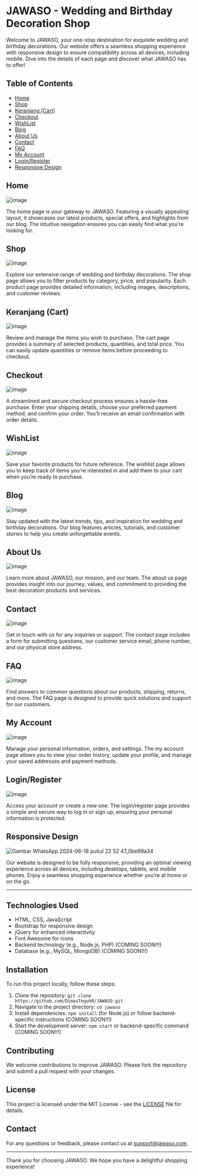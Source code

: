# JAWASO - Wedding and Birthday Decoration Shop

Welcome to JAWASO, your one-stop destination for exquisite wedding and birthday decorations. Our website offers a seamless shopping experience with responsive design to ensure compatibility across all devices, including mobile. Dive into the details of each page and discover what JAWASO has to offer!

## Table of Contents
- [Home](#index.html)
- [Shop](#shop.html)
- [Keranjang (Cart)](#cart.html)
- [Checkout](#checkout.html)
- [WishList](#wishlist.html)
- [Blog](#blog.html)
- [About Us](#about-us.html)
- [Contact](#contact-us.html)
- [FAQ](#frequently_questions.html)
- [My Account](#my-account.html)
- [Login/Register](#login.html)
- [Responsive Design](#responsive-design)

## Home
![image](https://github.com/DimasTeguhR/JAWASO/assets/60166666/d141b731-9d5c-4974-a62a-bccd82ed2a5c)

The home page is your gateway to JAWASO. Featuring a visually appealing layout, it showcases our latest products, special offers, and highlights from our blog. The intuitive navigation ensures you can easily find what you’re looking for.

## Shop
![image](https://github.com/DimasTeguhR/JAWASO/assets/60166666/d6490ad6-824a-4974-b30f-de6ee1f7032f)

Explore our extensive range of wedding and birthday decorations. The shop page allows you to filter products by category, price, and popularity. Each product page provides detailed information, including images, descriptions, and customer reviews.

## Keranjang (Cart)
![image](https://github.com/DimasTeguhR/JAWASO/assets/60166666/45770327-9cad-4de0-91f2-ba7bb2709256)

Review and manage the items you wish to purchase. The cart page provides a summary of selected products, quantities, and total price. You can easily update quantities or remove items before proceeding to checkout.

## Checkout
![image](https://github.com/DimasTeguhR/JAWASO/assets/60166666/73ccbf7d-023b-47b7-8451-50f10f917c4d)

A streamlined and secure checkout process ensures a hassle-free purchase. Enter your shipping details, choose your preferred payment method, and confirm your order. You’ll receive an email confirmation with order details.

## WishList
![image](https://github.com/DimasTeguhR/JAWASO/assets/60166666/4562912d-7234-4863-b92d-87a71065852a)

Save your favorite products for future reference. The wishlist page allows you to keep track of items you’re interested in and add them to your cart when you’re ready to purchase.

## Blog
![image](https://github.com/DimasTeguhR/JAWASO/assets/60166666/8e04ae26-cb87-4ee2-97c2-b8942f81d7ad)

Stay updated with the latest trends, tips, and inspiration for wedding and birthday decorations. Our blog features articles, tutorials, and customer stories to help you create unforgettable events.

## About Us
![image](https://github.com/DimasTeguhR/JAWASO/assets/60166666/24f4e4bb-c906-4285-9142-a56d63e43d65)

Learn more about JAWASO, our mission, and our team. The about us page provides insight into our journey, values, and commitment to providing the best decoration products and services.

## Contact
![image](https://github.com/DimasTeguhR/JAWASO/assets/60166666/181477d6-240a-4459-840b-65a9a80f7ee5)

Get in touch with us for any inquiries or support. The contact page includes a form for submitting questions, our customer service email, phone number, and our physical store address.

## FAQ
![image](https://github.com/DimasTeguhR/JAWASO/assets/60166666/0972e594-9585-481a-bfe0-4abb7f15cb6f)

Find answers to common questions about our products, shipping, returns, and more. The FAQ page is designed to provide quick solutions and support for our customers.

## My Account
![image](https://github.com/DimasTeguhR/JAWASO/assets/60166666/01080c6c-530f-4f48-9c5c-8daa96ebd8d3)

Manage your personal information, orders, and settings. The my account page allows you to view your order history, update your profile, and manage your saved addresses and payment methods.

## Login/Register
![image](https://github.com/DimasTeguhR/JAWASO/assets/60166666/86cfb140-0e65-42d1-a74d-99db776dbd8e)

Access your account or create a new one. The login/register page provides a simple and secure way to log in or sign up, ensuring your personal information is protected.

## Responsive Design
![Gambar WhatsApp 2024-06-18 pukul 22 52 47_0be99a34](https://github.com/DimasTeguhR/JAWASO/assets/60166666/059e56ea-9b3b-4c06-a30c-49583ed36618)

Our website is designed to be fully responsive, providing an optimal viewing experience across all devices, including desktops, tablets, and mobile phones. Enjoy a seamless shopping experience whether you’re at home or on the go.

---

## Technologies Used
- HTML, CSS, JavaScript
- Bootstrap for responsive design
- jQuery for enhanced interactivity
- Font Awesome for icons
- Backend technology (e.g., Node.js, PHP) (COMING SOON!!!)
- Database (e.g., MySQL, MongoDB) (COMING SOON!!!)

## Installation
To run this project locally, follow these steps:
1. Clone the repository: `git clone https://github.com/DimasTeguhR/JAWASO.git`
2. Navigate to the project directory: `cd jawaso`
3. Install dependencies: `npm install` (for Node.js) or follow backend-specific instructions (COMING SOON!!!)
4. Start the development server: `npm start` or backend-specific command (COMING SOON!!!)

## Contributing
We welcome contributions to improve JAWASO. Please fork the repository and submit a pull request with your changes.

## License
This project is licensed under the MIT License - see the [LICENSE](LICENSE) file for details.

## Contact
For any questions or feedback, please contact us at [support@jawaso.com](mailto:dimasteguhr@gmail.com).

---

Thank you for choosing JAWASO. We hope you have a delightful shopping experience!


